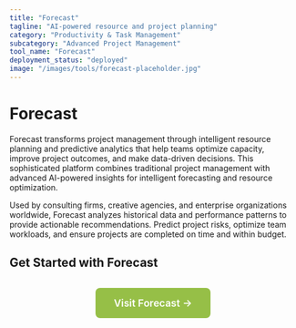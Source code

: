 ```yaml
---
title: "Forecast"
tagline: "AI-powered resource and project planning"
category: "Productivity & Task Management"
subcategory: "Advanced Project Management"
tool_name: "Forecast"
deployment_status: "deployed"
image: "/images/tools/forecast-placeholder.jpg"
---
```


# Forecast

Forecast transforms project management through intelligent resource planning and predictive analytics that help teams optimize capacity, improve project outcomes, and make data-driven decisions. This sophisticated platform combines traditional project management with advanced AI-powered insights for intelligent forecasting and resource optimization.

Used by consulting firms, creative agencies, and enterprise organizations worldwide, Forecast analyzes historical data and performance patterns to provide actionable recommendations. Predict project risks, optimize team workloads, and ensure projects are completed on time and within budget.

## Get Started with Forecast

<div style="text-align: center; margin: 2rem 0;">
  <a href="https://www.forecast.app" target="_blank" rel="noopener noreferrer" style="display: inline-block; background: #96BF47; color: white; padding: 1rem 2rem; text-decoration: none; border-radius: 8px; font-weight: 600; font-size: 1.1rem;">Visit Forecast →</a>
</div>